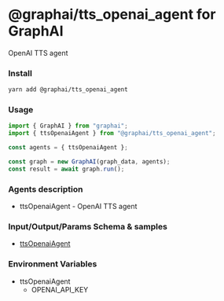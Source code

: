 
# @graphai/tts_openai_agent for GraphAI

OpenAI TTS agent

### Install

```sh
yarn add @graphai/tts_openai_agent
```


### Usage

```typescript
import { GraphAI } from "graphai";
import { ttsOpenaiAgent } from "@graphai/tts_openai_agent";

const agents = { ttsOpenaiAgent };

const graph = new GraphAI(graph_data, agents);
const result = await graph.run();
```

### Agents description
- ttsOpenaiAgent - OpenAI TTS agent

### Input/Output/Params Schema & samples
 - [ttsOpenaiAgent](https://github.com/receptron/graphai-agents/blob/main/docs/agentDocs/tts/ttsOpenaiAgent.md)



### Environment Variables
 - ttsOpenaiAgent
   - OPENAI_API_KEY







